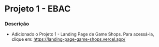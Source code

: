 # Projeto 1 - EBAC

### Descrição

- Adicionado o Projeto 1 - Landing Page de Game Shops. Para acessá-la, clique em: https://landing-page-game-shops.vercel.app/
